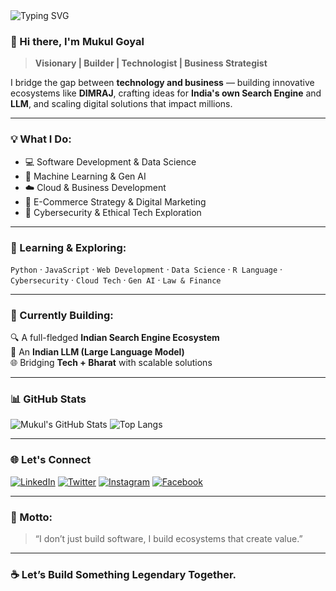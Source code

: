 <!-- Banner -->
<img src="https://readme-typing-svg.demolab.com?font=Fira+Code&pause=1000&color=36BCF7&center=true&vCenter=true&width=1000&lines=From+Code+to+Commerce+%E2%80%93+I+Build%2C+Scale%2C+%26+Lead;Builder+of+DIMRAJ+%7C+Tech+%2B+Business+Visionary;Software+Developer+%7C+Data+Scientist+%7C+ML+Enthusiast;Sofware+Engineer+%7C+Business+Strategist+%7C+Digital+Marketing" alt="Typing SVG" />

### 👋 Hi there, I'm Mukul Goyal  
> **Visionary | Builder | Technologist | Business Strategist**

I bridge the gap between **technology and business** — building innovative ecosystems like **DIMRAJ**, crafting ideas for **India's own Search Engine** and **LLM**, and scaling digital solutions that impact millions.

---

### 💡 What I Do:
- 💻 Software Development & Data Science
- 🧠 Machine Learning & Gen AI
- ☁️ Cloud & Business Development
- 🛒 E-Commerce Strategy & Digital Marketing
- 🔐 Cybersecurity & Ethical Tech Exploration

---

### 🧠 Learning & Exploring:
`Python` · `JavaScript` · `Web Development` · `Data Science` · `R Language` · `Cybersecurity` · `Cloud Tech` · `Gen AI` · `Law & Finance`

---

### 🚀 Currently Building:
🔍 A full-fledged **Indian Search Engine Ecosystem**  
🧠 An **Indian LLM (Large Language Model)**  
🌐 Bridging **Tech + Bharat** with scalable solutions

---

### 📊 GitHub Stats

![Mukul's GitHub Stats](https://github-readme-stats.vercel.app/api?username=MUKULGOYL&show_icons=true&theme=radical)
![Top Langs](https://github-readme-stats.vercel.app/api/top-langs/?username=MUKULGOYL&layout=compact&theme=radical)

---

### 🌐 Let's Connect

[![LinkedIn](https://img.shields.io/badge/LinkedIn-0077B5.svg?&style=for-the-badge&logo=linkedin&logoColor=white)](https://www.linkedin.com/in/mukul-goyl/)
[![Twitter](https://img.shields.io/badge/X-000000?style=for-the-badge&logo=twitter&logoColor=white)](https://x.com/mukulgoyl)
[![Instagram](https://img.shields.io/badge/Instagram-E4405F?style=for-the-badge&logo=instagram&logoColor=white)](https://www.instagram.com/mukulgoyl/)
[![Facebook](https://img.shields.io/badge/Facebook-1877F2?style=for-the-badge&logo=facebook&logoColor=white)](https://www.facebook.com/mukulgoyl)

---

### 🧭 Motto:
> “I don’t just build software, I build ecosystems that create value.”

---

### ☕ Let’s Build Something Legendary Together.

